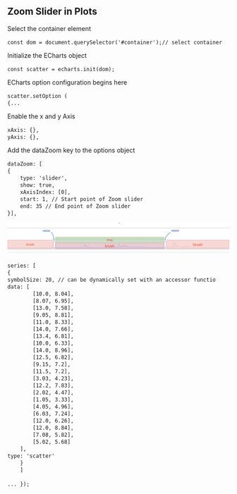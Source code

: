 ## Zoom Slider in Plots


Select the container element
```
const dom = document.querySelector('#container');// select container
```

Initialize the ECharts object
```
const scatter = echarts.init(dom);
```
ECharts option configuration begins here
```
scatter.setOption (
{...
```
Enable the x and y Axis
```
xAxis: {},
yAxis: {},
```

Add the dataZoom key to the options object

```
dataZoom: [
{
    type: 'slider',
    show: true,
    xAxisIndex: [0],
    start: 1, // Start point of Zoom slider
    end: 35 // End point of Zoom slider
}],
```
![img_1.png](../imgs/img_1.png)
```
series: [
{
symbolSize: 20, // can be dynamically set with an accessor functio
data: [
        [10.0, 8.04],
        [8.07, 6.95],
        [13.0, 7.58],
        [9.05, 8.81],
        [11.0, 8.33],
        [14.0, 7.66],
        [13.4, 6.81],
        [10.0, 6.33],
        [14.0, 8.96],
        [12.5, 6.82],
        [9.15, 7.2],
        [11.5, 7.2],
        [3.03, 4.23],
        [12.2, 7.83],
        [2.02, 4.47],
        [1.05, 3.33],
        [4.05, 4.96],
        [6.03, 7.24],
        [12.0, 6.26],
        [12.0, 8.84],
        [7.08, 5.82],
        [5.02, 5.68]
    ],
type: 'scatter'
    }
    ]

... });
```